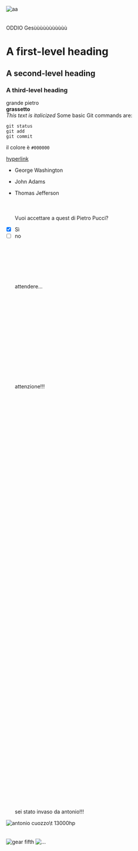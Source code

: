 ![aa](https://image.spreadshirtmedia.net/image-server/v1/products/T1459A842PA4459PT28D327939908W8333H10000/views/1,width=378,height=378,appearanceId=842,backgroundColor=F2F2F2/gesu-freak-gesu-cristo-meme-bibbia-cristiana.jpg)
<br><br><br> ODDIO Gesùùùùùùùùùùù

# A first-level heading 
## A second-level heading
### A third-level heading
grande pietro <br>
**grassetto** <br>
_This text is italicized_
Some basic Git commands are:
```
git status
git add
git commit
```
il colore è `#000000`

[hyperlink](https://it.wikipedia.org/wiki/Collegamento_ipertestuale)

- George Washington
* John Adams
+ Thomas Jefferson <br>
<br><br><br>
Vuoi accettare a quest di Pietro Pucci?
- [x] Sì
- [ ] no
<br><br><br><br><br><br><br><br>attendere...
<br><br><br><br><br><br><br><br><br><br><br><br><br><br><br><br>
attenzione!!! <br><br><br><br><br><br><br><br><br><br><br><br><br><br><br><br><br><br><br><br><br><br><br><br><br><br><br><br><br><br><br><br><br><br><br><br><br><br><br><br><br><br><br><br><br><br><br><br><br><br><br><br><br><br><br><br><br><br><br><br><br><br><br><br><br><br><br><br>
sei stato invaso da antonio!!!<br>

![antonio cuozzo](https://th.bing.com/th/id/OIP.3h2nYv8F85vYgzz2FdL1_wAAAA?rs=1&pid=ImgDetMain)\t 13000hp<br><br><br>
![gear fifth](https://th.bing.com/th/id/OIP.cyCVenhcYXctLXSHvQdgbgHaHW?rs=1&pid=ImgDetMain)
![...](https://www.testo-unico-sicurezza.com/81/_media/img/large/playstoremy81.jpg)
